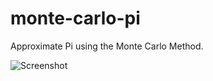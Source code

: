 # monte-carlo-pi

Approximate Pi using the Monte Carlo Method.

![Screenshot](https://i.imgur.com/fEoDfUX.png)
